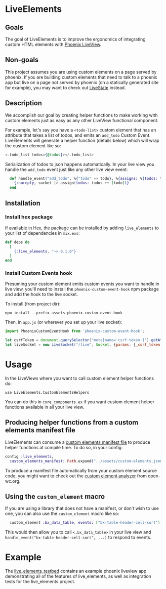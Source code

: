 # LiveElements

## Goals
The goal of LiveElements is to improve the ergonomics of integrating custom HTML elements with [Phoenix LiveView](https://hexdocs.pm/phoenix_live_view). 

## Non-goals
This project assumes
you are using custom elements on a page served by phoenix. If you are building custom elements 
that need to talk to a phoenix app but live on a page not served by phoenix (on a statically generated site for example), you may want to check out [LiveState](https://hexdocs.pm/live_state) instead.

## Description

We accomplish our goal by creating helper functions to make 
working with custom elements just as easy as any other LiveView functional component.

For example, let's say you have a `<todo-list>` custom element that has an attribute 
that takes a list of todos, and emits an `add_todo` Custom Event. LiveElements will 
generate a helper function (details below) which will wrap the custom element like
so:

```heex
<.todo_list todos={@todos}></.todo_list>
```

Serialization of todos to json happens automatically. In your live view you handle the `add_todo` event just like any other live view event:

```elixir
  def handle_event("add_todo", %{"todo" => todo}, %{assigns: %{todos: todos}} = socket) do
    {:noreply, socket |> assign(todos: todos ++ [todo])}
  end
```

## Installation

### Install hex package

If [available in Hex](https://hex.pm/docs/publish), the package can be installed
by adding `live_elements` to your list of dependencies in `mix.exs`:

```elixir
def deps do
  [
    {:live_elements, "~> 0.1.0"}
  ]
end
```

### Install Custom Events hook

Presuming your custom element emits custom events you want to handle in live view, you'll need to install the `phoenix-custom-event-hook` npm package and add the hook 
to the live socket.

To install (from project dir):

```
npm install --prefix assets phoenix-custom-event-hook
```

Then, in `app.js` (or wherever you set up your live socket):

```js
import PhoenixCustomEventHook from 'phoenix-custom-event-hook';

let csrfToken = document.querySelector("meta[name='csrf-token']").getAttribute("content")
let liveSocket = new LiveSocket("/live", Socket, {params: {_csrf_token: csrfToken}, hooks: {PhoenixCustomEventHook}})
```

# Usage

In the LiveViews where you want to call custom element helper functions do:

```
use LiveElements.CustomElementsHelpers
```

You can do this in `core_components.ex` if you want custom element helper functions available in 
all your live view.

## Producing helper functions from a custom elements manifest file

LiveElements can consume a [custom elements manifest file](https://github.com/webcomponents/custom-elements-manifest) to produce helper functions
at compile time. To do so, in your config:

```elixir
config :live_elements, 
  custom_elements_manifest: Path.expand("../assets/custom-elements.json", __DIR__)
```

To produce a manifest file automatically from your custom element source code, you might want to check out the [custom element analyzer](https://custom-elements-manifest.open-wc.org/analyzer/getting-started/) from open-wc.org.

## Using the `custom_element` macro

If you are using a library that does not have a manifest, or don't wish to use one, you can 
also use the `custom_element` macro like so:

```elixir
  custom_element :bx_data_table, events: ["bx-table-header-cell-sort"]
```

This would then allow you to call `<.bx_data_table>` in your live view and `handle_event("bx-table-header-cell-sort", ...)` to respond to events.

# Example

The [live_elements_testbed](https://github.com/launchscout/live_elements_testbed) contains an 
example phoenix liveview app demonstrating all of the features of live_elements, as well as
integration tests for the live_elements project.




